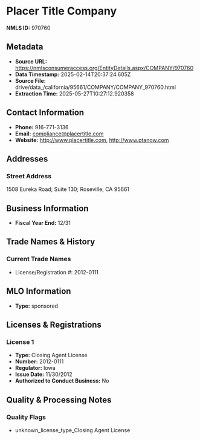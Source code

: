 # Placer Title Company

**NMLS ID:** 970760

## Metadata
- **Source URL:** https://nmlsconsumeraccess.org/EntityDetails.aspx/COMPANY/970760
- **Data Timestamp:** 2025-02-14T20:37:24.605Z
- **Source File:** drive/data_/california/95661/COMPANY/COMPANY_970760.html
- **Extraction Time:** 2025-05-27T10:27:12.920358

## Contact Information
- **Phone:** 916-771-3136
- **Email:** compliance@placertitle.com
- **Website:** http://www.placertitle.com, http://www.ptanow.com

## Addresses
### Street Address
1508 Eureka Road; Suite 130; Roseville, CA 95661

## Business Information
- **Fiscal Year End:** 12/31

## Trade Names & History
### Current Trade Names
- License/Registration #: 2012-0111

## MLO Information
- **Type:** sponsored

## Licenses & Registrations

### License 1
- **Type:** Closing Agent License
- **Number:** 2012-0111
- **Regulator:** Iowa
- **Issue Date:** 11/30/2012
- **Authorized to Conduct Business:** No

## Quality & Processing Notes
### Quality Flags
- unknown_license_type_Closing Agent License
